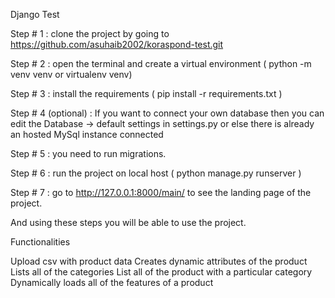 

Django Test	




Step # 1 : clone the project by going to https://github.com/asuhaib2002/koraspond-test.git

Step # 2 : open the terminal and create a virtual environment ( python -m venv venv or
 virtualenv venv)

Step # 3 : install the requirements ( pip install -r requirements.txt )

Step # 4 (optional) : If you want to connect your own database then you can edit the Database → default settings in settings.py or else there is already an hosted MySql instance connected

Step # 5 : you need to run migrations.

Step # 6 : run the project on local host ( python manage.py runserver )

Step # 7 : go to http://127.0.0.1:8000/main/ to see the landing page of the project.

And using these steps you will be able to use the project.


Functionalities

Upload csv with product data
Creates dynamic attributes of the product
Lists all of the categories
List all of the product with a particular category
Dynamically loads all of the features of a product

